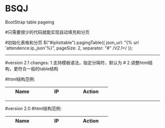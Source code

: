 # BSQJ
BootStrap table pageing

#只需要很少的代码就能实现自动填充和分页

#初始化表格和分页
$("#iplisttable").pagingTable({
    json_url: "{% url 'attendence:ip_json'%}",
    pageSize: 2,
    separator: "#" /*V2.1+*/
});

<hr>
#version 2.1 changes:
1.支持模板语法，指定分隔符，默认为 #
2.调整html结构，更符合一般的table结构

#html结构范例:
<table id="iplisttable" class="table table-bordered table-hover table-striped">
    <thead>
        <tr>
            <th width="20%">Name</th>
            <th width="20%">IP</th>
            <th width="20%">Action</th>
        </tr>
    </thead>
    <tbody>
        <tr pk="#ip#" template=1 style="display: none">
            <td>#name#</td>
            <td>#ip#</td>
            <td>
                <a href="javascript:void(0)" onclick="delIP(this)" class="delip" style="cursor:pointer">
                    <span class="glyphicon glyphicon-floppy-remove"></span> <span>(#ip#)</span>
                </a>
                <a style="cursor:pointer;display:inline-block;margin-left:15px;">
                    <span class="glyphicon glyphicon-edit"></span>
                </a>
            </td>
        </tr>
    </tbody>
</table>

<hr>
#version 2.0
#html结构范例:
<table id="iplisttable" class="table table-bordered table-hover table-striped">
    <thead>
        <tr>
            <th width="20%">Name</th>
            <th width="20%">IP</th>
            <th width="20%">Action</th>
        </tr>
        <tr pk-field="ip" template style="display: none">
            <td data-field="name">Name</td>
            <td data-field="ip">IP</td>
            <td>
                <a href="javascript:void(0)" onclick="delIP(this)" class="delip" style="cursor:pointer">
                    <span class="glyphicon glyphicon-floppy-remove"></span>
                </a>
                <a style="cursor:pointer;display:inline-block;margin-left:15px;">
                    <span class="glyphicon glyphicon-edit"></span>
                </a>
            </td>
        </tr>
    </thead>
    <tbody>
    </tbody>
</table>



